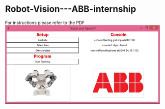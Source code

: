 # Robot-Vision---ABB-internship

For instructions please refer to the PDF
![Image description](UI1.jpg)
